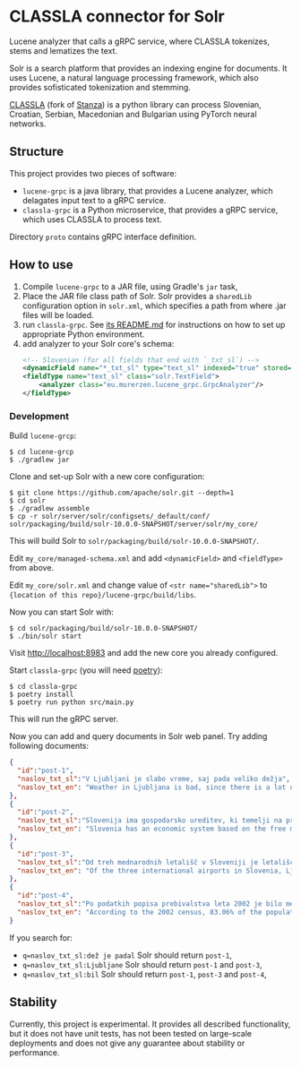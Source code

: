 # CLASSLA connector for Solr

Lucene analyzer that calls a gRPC service, where CLASSLA tokenizes, stems and lematizes the text.

Solr is a search platform that provides an indexing engine for documents. It uses Lucene, a natural language processing framework, which also provides sofisticated tokenization and stemming.

[CLASSLA](https://github.com/clarinsi/classla) (fork of [Stanza](https://github.com/stanfordnlp/stanza)) is a python library can process Slovenian, Croatian, Serbian, Macedonian and Bulgarian using PyTorch neural networks.

## Structure

This project provides two pieces of software:

- `lucene-grpc` is a java library, that provides a Lucene analyzer, which delagates input text to a gRPC service.
- `classla-grpc` is a Python microservice, that provides a gRPC service, which uses CLASSLA to process text.

Directory `proto` contains gRPC interface definition.

## How to use

1. Compile `lucene-grpc` to a JAR file, using Gradle's `jar` task,
2. Place the JAR file class path of Solr. Solr provides a `sharedLib` configuration option in `solr.xml`, which specifies a path from where .jar files will be loaded.
3. run `classla-grpc`. See [its README.md](./classla-grpc/README.md) for instructions on how to set up appropriate Python environment.
4. add analyzer to your Solr core's schema:
   ```xml
   <!-- Slovenian (for all fields that end with `_txt_sl`) -->
   <dynamicField name="*_txt_sl" type="text_sl" indexed="true" stored="true"/>
   <fieldType name="text_sl" class="solr.TextField">
       <analyzer class="eu.murerzen.lucene_grpc.GrpcAnalyzer"/>
   </fieldType>
   ```

### Development

Build `lucene-grcp`:

    $ cd lucene-grcp
    $ ./gradlew jar

Clone and set-up Solr with a new core configuration:

    $ git clone https://github.com/apache/solr.git --depth=1
    $ cd solr
    $ ./gradlew assemble
    $ cp -r solr/server/solr/configsets/_default/conf/ solr/packaging/build/solr-10.0.0-SNAPSHOT/server/solr/my_core/

This will build Solr to `solr/packaging/build/solr-10.0.0-SNAPSHOT/`. 

Edit `my_core/managed-schema.xml` and add `<dynamicField>` and `<fieldType>` from above.

Edit `my_core/solr.xml` and change value of `<str name="sharedLib">` to `{location of this repo}/lucene-grpc/build/libs`.

Now you can start Solr with:

    $ cd solr/packaging/build/solr-10.0.0-SNAPSHOT/
    $ ./bin/solr start

Visit <http://localhost:8983> and add the new core you already configured.

Start `classla-grpc` (you will need [poetry](https://python-poetry.org/)):

    $ cd classla-grpc
    $ poetry install
    $ poetry run python src/main.py

This will run the gRPC server.

Now you can add and query documents in Solr web panel. Try adding following documents:

```json
{
  "id":"post-1",
  "naslov_txt_sl":"V Ljubljani je slabo vreme, saj pada veliko dežja",
  "naslov_txt_en": "Weather in Ljubljana is bad, since there is a lot of rain"
},
{
  "id":"post-2",
  "naslov_txt_sl":"Slovenija ima gospodarsko ureditev, ki temelji na prostem trgu",
  "naslov_txt_en": "Slovenia has an economic system based on the free market"
},
{
  "id":"post-3",
  "naslov_txt_sl":"Od treh mednarodnih letališč v Sloveniji je letališče Jožeta Pučnika Ljubljana v osrednji Sloveniji najbolj obremenjeno",
  "naslov_txt_en": "Of the three international airports in Slovenia, Ljubljana Jože Pučnik Airport in central Slovenia is the busiest"
},
{
  "id":"post-4",
  "naslov_txt_sl":"Po podatkih popisa prebivalstva leta 2002 je bilo med prebivalci Republike Slovenije 83,06 % Slovencev",
  "naslov_txt_en": "According to the 2002 census, 83.06% of the population of the Republic of Slovenia were Slovenes"
}
```

If you search for:
- `q=naslov_txt_sl:dež je padal` Solr should return `post-1`,
- `q=naslov_txt_sl:Ljubljane` Solr should return `post-1` and `post-3`,
- `q=naslov_txt_sl:bil` Solr should return `post-1`, `post-3` and `post-4`,

## Stability

Currently, this project is experimental. It provides all described functionality, 
but it does not have unit tests, has not been tested on large-scale deployments and
does not give any guarantee about stability or performance.